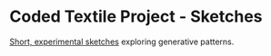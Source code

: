 # Coded Textile Project - Sketches

<a href="https://coded-textiles.github.io/sketches/four_corner_pathway_fragments_line/index.html" target="_blank">Short, experimental sketches</a> exploring generative patterns.
